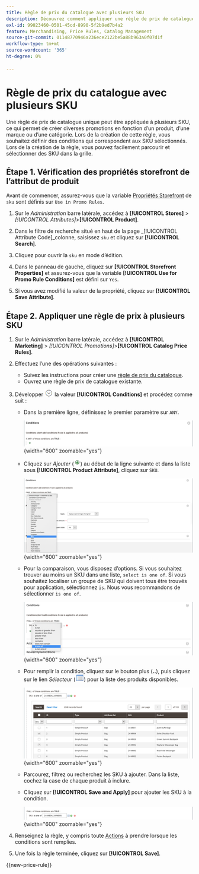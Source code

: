 ```yaml
---
title: Règle de prix du catalogue avec plusieurs SKU
description: Découvrez comment appliquer une règle de prix de catalogue unique à plusieurs SKU.
exl-id: 99023460-0501-45cd-8990-5f2b9ed7b4a2
feature: Merchandising, Price Rules, Catalog Management
source-git-commit: 01148770946a236ece2122be5a88b963a0f07d1f
workflow-type: tm+mt
source-wordcount: '365'
ht-degree: 0%

---
```


# Règle de prix du catalogue avec plusieurs SKU

Une règle de prix de catalogue unique peut être appliquée à plusieurs SKU, ce qui permet de créer diverses promotions en fonction d’un produit, d’une marque ou d’une catégorie. Lors de la création de cette règle, vous souhaitez définir des conditions qui correspondent aux SKU sélectionnés. Lors de la création de la règle, vous pouvez facilement parcourir et sélectionner des SKU dans la grille.

## Étape 1. Vérification des propriétés storefront de l’attribut de produit

Avant de commencer, assurez-vous que la variable [Propriétés Storefront](../catalog/attribute-product-create.md#step-4-describe-the-storefront-properties) de `sku` sont définis sur `Use in Promo Rules`.

1. Sur le _Administration_ barre latérale, accédez à **[!UICONTROL Stores]** > _[!UICONTROL Attributes]_>**[!UICONTROL Product]**.

1. Dans le filtre de recherche situé en haut de la page _[!UICONTROL Attribute Code]_colonne, saisissez `sku` et cliquez sur **[!UICONTROL Search]**.

1. Cliquez pour ouvrir la `sku` en mode d’édition.

1. Dans le panneau de gauche, cliquez sur **[!UICONTROL Storefront Properties]** et assurez-vous que la variable **[!UICONTROL Use for Promo Rule Conditions]** est défini sur `Yes`.

1. Si vous avez modifié la valeur de la propriété, cliquez sur **[!UICONTROL Save Attribute]**.

## Étape 2. Appliquer une règle de prix à plusieurs SKU

1. Sur le _Administration_ barre latérale, accédez à **[!UICONTROL Marketing]** > _[!UICONTROL Promotions]_>**[!UICONTROL Catalog Price Rules]**.

1. Effectuez l’une des opérations suivantes :

   - Suivez les instructions pour créer une [règle de prix du catalogue](price-rules-catalog.md).
   - Ouvrez une règle de prix de catalogue existante.

1. Développer ![Sélecteur d’extension](../assets/icon-display-expand.png) la valeur **[!UICONTROL Conditions]** et procédez comme suit :

   - Dans la première ligne, définissez le premier paramètre sur `ANY`.

     ![Condition de règle de prix du catalogue - ANY](./assets/multiple-skus-condition1.png){width="600" zoomable="yes"}

   - Cliquez sur _Ajouter_ (![Icône Ajouter](../assets/icon-add-green-circle.png)) au début de la ligne suivante et dans la liste sous **[!UICONTROL Product Attribute]**, cliquez sur `SKU`.

     ![Condition de règle de prix du catalogue : le SKU est l’un des](./assets/multiple-skus-condition1a.png){width="600" zoomable="yes"}

   - Pour la comparaison, vous disposez d’options. Si vous souhaitez trouver au moins un SKU dans une liste, `select is one of`. Si vous souhaitez localiser un groupe de SKU qui doivent tous être trouvés pour application, sélectionnez `is`. Nous vous recommandons de sélectionner `is one of`.

     ![Condition de règle de prix du catalogue : le SKU est l’un des](./assets/multiple-skus-condition1b.png){width="600" zoomable="yes"}

   - Pour remplir la condition, cliquez sur le bouton plus (**..**), puis cliquez sur le lien _Sélecteur_ (![Icône Liste](../assets/icon-list-chooser.png)) pour la liste des produits disponibles.

     ![Condition de règle de prix du catalogue - plusieurs SKU](./assets/multiple-skus-condition2b.png){width="600" zoomable="yes"}

   - Parcourez, filtrez ou recherchez les SKU à ajouter. Dans la liste, cochez la case de chaque produit à inclure.

   - Cliquez sur **[!UICONTROL Save and Apply]** pour ajouter les SKU à la condition.

     ![Condition de règle de prix du catalogue - plusieurs SKU](./assets/multiple-skus-condition2.png){width="600" zoomable="yes"}

1. Renseignez la règle, y compris toute [Actions](price-rules-catalog.md) à prendre lorsque les conditions sont remplies.

1. Une fois la règle terminée, cliquez sur **[!UICONTROL Save]**.

{{new-price-rule}}
